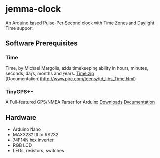 jemma-clock
===========

An Arduino based Pulse-Per-Second clock with Time Zones and Daylight Time support

## Software Prerequisites

### Time
Time, by Michael Margolis, adds timekeeping ability in hours, minutes, seconds, days, months and years.
[Time.zip](http://www.pjrc.com/teensy/arduino_libraries/Time.zip)
[Documentation])http://www.pjrc.com/teensy/td_libs_Time.html)

### TinyGPS++
A Full-featured GPS/NMEA Parser for Arduino
[Downloads](https://github.com/mikalhart/TinyGPSPlus/releases)
[Documentation](http://arduiniana.org/libraries/tinygpsplus/)

## Hardware
- Arduino Nano
- MAX3232 ttl to RS232
- 74F14N hex inverter
- RGB LCD
- LEDs, resistors, switches
